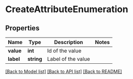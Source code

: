 # CreateAttributeEnumeration

## Properties
Name | Type | Description | Notes
------------ | ------------- | ------------- | -------------
**value** | **int** | Id of the value | 
**label** | **string** | Label of the value | 

[[Back to Model list]](../../README.md#documentation-for-models) [[Back to API list]](../../README.md#documentation-for-api-endpoints) [[Back to README]](../../README.md)



